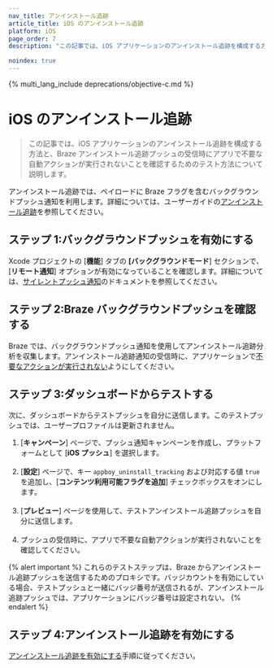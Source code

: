 ```yaml
---
nav_title: アンインストール追跡
article_title: iOS のアンインストール追跡
platform: iOS
page_order: 7
description: "この記事では、iOS アプリケーションのアンインストール追跡を構成する方法について説明します。"

noindex: true
---
```


{% multi_lang_include deprecations/objective-c.md %}

# iOS のアンインストール追跡

> この記事では、iOS アプリケーションのアンインストール追跡を構成する方法と、Braze アンインストール追跡プッシュの受信時にアプリで不要な自動アクションが実行されないことを確認するためのテスト方法について説明します。

アンインストール追跡では、ペイロードに Braze フラグを含むバックグラウンドプッシュ通知を利用します。詳細については、ユーザーガイドの[アンインストール追跡]({{site.baseurl}}/user_guide/data_and_analytics/tracking/uninstall_tracking/#uninstall-tracking)を参照してください。

## ステップ 1:バックグラウンドプッシュを有効にする

Xcode プロジェクトの [**機能**] タブの **[バックグラウンドモード**] セクションで、[**リモート通知**] オプションが有効になっていることを確認します。詳細については、[サイレントプッシュ通知]({{site.baseurl}}/developer_guide/platforms/legacy_sdks/ios/push_notifications/silent_push_notifications/)のドキュメントを参照してください。

## ステップ 2:Braze バックグラウンドプッシュを確認する

Braze では、バックグラウンドプッシュ通知を使用してアンインストール追跡分析を収集します。アンインストール追跡通知の受信時に、アプリケーションで[不要なアクションが実行されない]({{site.baseurl}}/developer_guide/platforms/legacy_sdks/ios/push_notifications/customization/ignoring_internal_push/)ようにしてください。

## ステップ 3:ダッシュボードからテストする

次に、ダッシュボードからテストプッシュを自分に送信します。このテストプッシュでは、ユーザープロファイルは更新されません。

1. [**キャンペーン**] ページで、プッシュ通知キャンペーンを作成し、プラットフォームとして [**iOS プッシュ**] を選択します。<br><br>
2. [**設定**] ページで、キー `appboy_uninstall_tracking` および対応する値 `true` を追加し、[**コンテンツ利用可能フラグを追加**] チェックボックスをオンにします。<br><br>
3. [**プレビュー**] ページを使用して、テストアンインストール追跡プッシュを自分に送信します。<br><br>
4. プッシュの受信時に、アプリで不要な自動アクションが実行されないことを確認してください。

{% alert important %}
これらのテストステップは、Braze からアンインストール追跡プッシュを送信するためのプロキシです。バッジカウントを有効にしている場合、テストプッシュと一緒にバッジ番号が送信されるが、アンインストール追跡プッシュでは、アプリケーションにバッジ番号は設定されない。
{% endalert %}

## ステップ 4:アンインストール追跡を有効にする

[アンインストール追跡を有効にする]({{site.baseurl}}/user_guide/data_and_analytics/tracking/uninstall_tracking/#uninstall-tracking)手順に従ってください。

